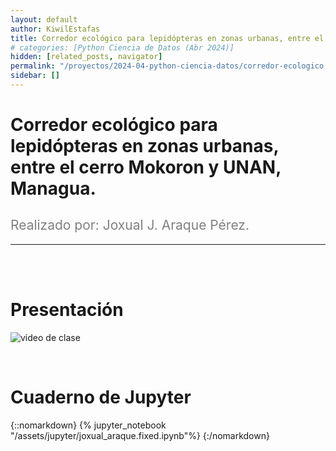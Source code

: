 ```yaml
---
layout: default
author: KiwilEstafas
title: Corredor ecológico para lepidópteras en zonas urbanas, entre el cerro Mokoron y UNAN, Managua.
# categories: [Python Ciencia de Datos (Abr 2024)]
hidden: [related_posts, navigator]
permalink: "/proyectos/2024-04-python-ciencia-datos/corredor-ecologico.html"
sidebar: []
---
```


# Corredor ecológico para lepidópteras en zonas urbanas, entre el cerro Mokoron y UNAN, Managua.
<h2 style="color: gray; font-weight: normal;">
Realizado por:  Joxual J. Araque Pérez.
</h2>

---

<br><br>

# Presentación

![video de clase](https://youtu.be/zBmDiBcpltc)

<br>

# Cuaderno de Jupyter

{::nomarkdown}
{% jupyter_notebook "/assets/jupyter/joxual_araque.fixed.ipynb"%}
{:/nomarkdown}